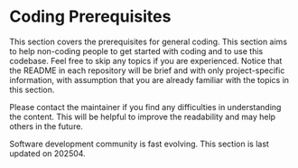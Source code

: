 # Coding Prerequisites

This section covers the prerequisites for general coding. This section aims to help non-coding people to get started with coding and to use this codebase. Feel free to skip any topics if you are experienced. Notice that the README in each repository will be brief and with only project-specific information, with assumption that you are already familiar with the topics in this section.

Please contact the maintainer if you find any difficulties in understanding the content. This will be helpful to improve the readability and may help others in the future.

Software development community is fast evolving. This section is last updated on 202504.
